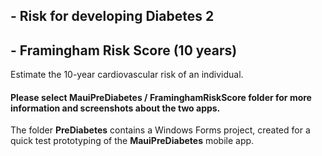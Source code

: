 ## - Risk for developing Diabetes 2
## - **Framingham Risk Score (10 years)** 
Estimate the 10-year cardiovascular risk of an individual.

#### Please select **MauiPreDiabetes** / **FraminghamRiskScore** folder for more information and screenshots about the two apps.

The folder **PreDiabetes** contains a Windows Forms project, created for a quick test prototyping of the **MauiPreDiabetes** mobile app.
